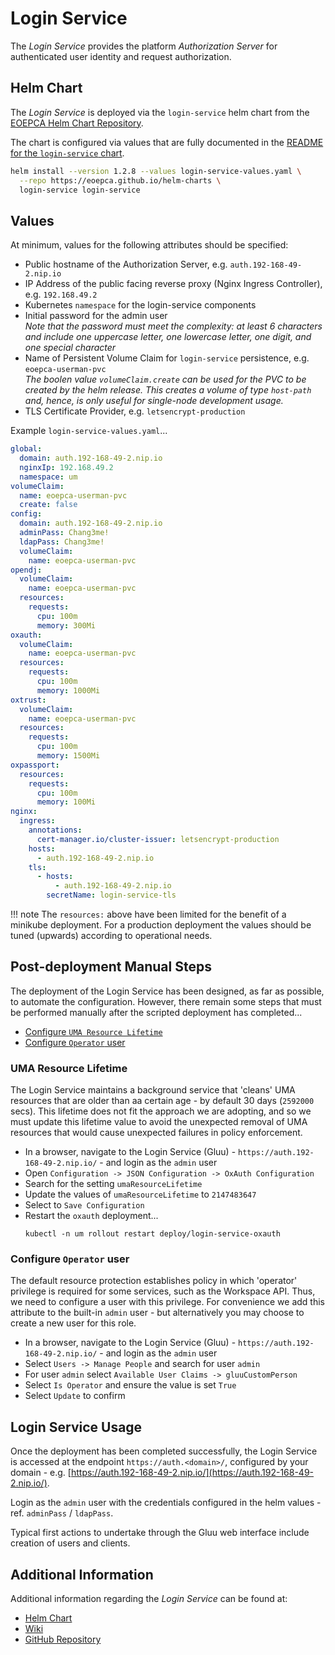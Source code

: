 # Login Service

The _Login Service_ provides the platform _Authorization Server_ for authenticated user identity and request authorization.

## Helm Chart

The _Login Service_ is deployed via the `login-service` helm chart from the [EOEPCA Helm Chart Repository](https://eoepca.github.io/helm-charts).

The chart is configured via values that are fully documented in the [README for the `login-service` chart](https://github.com/EOEPCA/helm-charts/tree/main/charts/login-service#readme).

```bash
helm install --version 1.2.8 --values login-service-values.yaml \
  --repo https://eoepca.github.io/helm-charts \
  login-service login-service
```

## Values

At minimum, values for the following attributes should be specified:

* Public hostname of the Authorization Server, e.g. `auth.192-168-49-2.nip.io`
* IP Address of the public facing reverse proxy (Nginx Ingress Controller), e.g. `192.168.49.2`
* Kubernetes `namespace` for the login-service components
* Initial password for the admin user<br>
  _Note that the password must meet the complexity: at least 6 characters and include one uppercase letter, one lowercase letter, one digit, and one special character_
* Name of Persistent Volume Claim for `login-service` persistence, e.g. `eoepca-userman-pvc`<br>
  _The boolen value `volumeClaim.create` can be used for the PVC to be created by the helm release. This creates a volume of type `host-path` and, hence, is only useful for single-node development usage._
* TLS Certificate Provider, e.g. `letsencrypt-production`

Example `login-service-values.yaml`...
```yaml
global:
  domain: auth.192-168-49-2.nip.io
  nginxIp: 192.168.49.2
  namespace: um
volumeClaim:
  name: eoepca-userman-pvc
  create: false
config:
  domain: auth.192-168-49-2.nip.io
  adminPass: Chang3me!
  ldapPass: Chang3me!
  volumeClaim:
    name: eoepca-userman-pvc
opendj:
  volumeClaim:
    name: eoepca-userman-pvc
  resources:
    requests:
      cpu: 100m
      memory: 300Mi
oxauth:
  volumeClaim:
    name: eoepca-userman-pvc
  resources:
    requests:
      cpu: 100m
      memory: 1000Mi
oxtrust:
  volumeClaim:
    name: eoepca-userman-pvc
  resources: 
    requests:
      cpu: 100m
      memory: 1500Mi
oxpassport:
  resources:
    requests:
      cpu: 100m
      memory: 100Mi
nginx:
  ingress:
    annotations:
      cert-manager.io/cluster-issuer: letsencrypt-production
    hosts:
      - auth.192-168-49-2.nip.io
    tls:
      - hosts:
          - auth.192-168-49-2.nip.io
        secretName: login-service-tls
```

!!! note
    The `resources:` above have been limited for the benefit of a minikube deployment. For a production deployment the values should be tuned (upwards) according to operational needs.

## Post-deployment Manual Steps

The deployment of the Login Service has been designed, as far as possible, to automate the configuration. However, there remain some steps that must be performed manually after the scripted deployment has completed...

* [Configure `UMA Resource Lifetime`](#uma-resource-lifetime)
* [Configure `Operator` user](#configure-operator-user)

### UMA Resource Lifetime

The Login Service maintains a background service that 'cleans' UMA resources that are older than aa certain age - by default 30 days (`2592000` secs). This lifetime does not fit the approach we are adopting, and so we must update this lifetime value to avoid the unexpected removal of UMA resources that would cause unexpected failures in policy enforcement.

* In a browser, navigate to the Login Service (Gluu) - `https://auth.192-168-49-2.nip.io/` - and login as the `admin` user
* Open `Configuration -> JSON Configuration -> OxAuth Configuration`
* Search for the setting `umaResourceLifetime`
* Update the values of `umaResourceLifetime` to `2147483647`
* Select to `Save Configuration`
* Restart the `oxauth` deployment...<br>
  ```
  kubectl -n um rollout restart deploy/login-service-oxauth
  ```

### Configure `Operator` user

The default resource protection establishes policy in which 'operator' privilege is required for some services, such as the Workspace API. Thus, we need to configure a user with this privilege. For convenience we add this attribute to the built-in `admin` user - but alternatively you may choose to create a new user for this role.

* In a browser, navigate to the Login Service (Gluu) - `https://auth.192-168-49-2.nip.io/` - and login as the `admin` user
* Select `Users -> Manage People` and search for user `admin`
* For user `admin` select `Available User Claims -> gluuCustomPerson`
* Select `Is Operator` and ensure the value is set `True`
* Select `Update` to confirm

## Login Service Usage

Once the deployment has been completed successfully, the Login Service is accessed at the endpoint `https://auth.<domain>/`, configured by your domain - e.g. [https://auth.192-168-49-2.nip.io/](https://auth.192-168-49-2.nip.io/).

Login as the `admin` user with the credentials configured in the helm values - ref. `adminPass` / `ldapPass`.

Typical first actions to undertake through the Gluu web interface include creation of users and clients.

## Additional Information

Additional information regarding the _Login Service_ can be found at:

* [Helm Chart](https://github.com/EOEPCA/helm-charts/tree/main/charts/login-service)
* [Wiki](https://github.com/EOEPCA/um-login-service/wiki)
* [GitHub Repository](https://github.com/EOEPCA/um-login-service)
